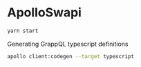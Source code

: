 # ApolloSwapi

```bash
yarn start
```

Generating GrappQL typescript definitions

```bash
apollo client:codegen --target typescript
```
